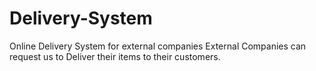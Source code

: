 # Delivery-System
Online Delivery System for external companies
External Companies can request us to Deliver their items to their customers.
